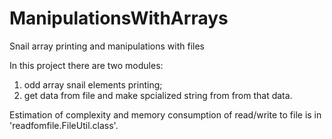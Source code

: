 # ManipulationsWithArrays
Snail array printing and manipulations with files

In this project there are two modules:
1) odd array snail elements printing;
2) get data from file and make spcialized string from from that data.

Estimation of complexity and memory consumption of read/write to file is in 'readfomfile.FileUtil.class'.
